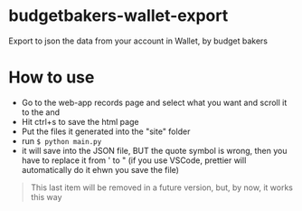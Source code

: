 # budgetbakers-wallet-export

Export to json the data from your account in Wallet, by budget bakers

# How to use

- Go to the web-app records page and select what you want and scroll it to the and
- Hit ctrl+s to save the html page
- Put the files it generated into the "site" folder
- run `$ python main.py`
- it will save into the JSON file, BUT the quote symbol is wrong, then you have to replace it from ' to " (if you use VSCode, prettier will automatically do it ehwn you save the file)

> This last item will be removed in a future version, but, by now, it works this way
